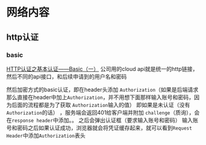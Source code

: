 <!--
 * @Author: your name
 * @Date: 2021-01-13 13:42:05
 * @LastEditTime: 2021-01-13 13:53:49
 * @LastEditors: Please set LastEditors
 * @Description: In User Settings Edit
 * @FilePath: \garbage-book\on_the_job\归类\服务器\网络.md
-->

# 网络内容

## http认证

### basic

[HTTP认证之基本认证——Basic（一）](https://www.cnblogs.com/xiaoxiaotank/p/11009796.html)
公司用的cloud api就是统一的http链接，然后不同的api接口，和后续申请到的用户名和密码

然后加密方式的basic认证，即在header头添加 `Authorization`（如果是后端请求那么直接在header中加上`Authorization`，并不用想下面那样输入账号和密码，因为后面的流程都是为了获取 `Authorization`输入的值）
即如果是未认证（没有`Authorization`的话） ，服务端会返回401给客户端并附加 `challenge`（质询），会在`response header`中添加。。
之后会弹出认证框（要求输入账号和密码）
输入账号和密码之后如果认证成功，浏览器就会将凭证缓存起来，就可以看到`Request Header`中添加`Authorization`表头
